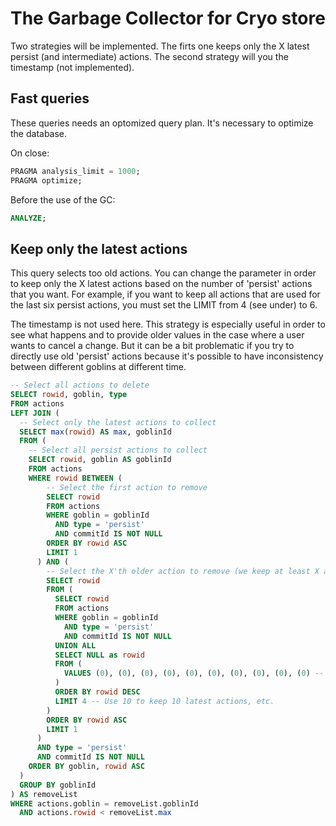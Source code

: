 # The Garbage Collector for Cryo store

Two strategies will be implemented. The firts one keeps only the X latest
persist (and intermediate) actions. The second strategy will you the timestamp
(not implemented).

## Fast queries

These queries needs an optomized query plan. It's necessary to optimize the
database.

On close:

```sql
PRAGMA analysis_limit = 1000;
PRAGMA optimize;
```

Before the use of the GC:

```sql
ANALYZE;
```

## Keep only the latest actions

This query selects too old actions. You can change the parameter in order to
keep only the X latest actions based on the number of 'persist' actions that you
want. For example, if you want to keep all actions that are used for the last
six persist actions, you must set the LIMIT from 4 (see under) to 6.

The timestamp is not used here. This strategy is especially useful in order to
see what happens and to provide older values in the case where a user wants to
cancel a change. But it can be a bit problematic if you try to directly use old
'persist' actions because it's possible to have inconsistency between different
goblins at different time.

```sql
-- Select all actions to delete
SELECT rowid, goblin, type
FROM actions
LEFT JOIN (
  -- Select only the latest actions to collect
  SELECT max(rowid) AS max, goblinId
  FROM (
    -- Select all persist actions to collect
    SELECT rowid, goblin AS goblinId
    FROM actions
    WHERE rowid BETWEEN (
        -- Select the first action to remove
        SELECT rowid
        FROM actions
        WHERE goblin = goblinId
          AND type = 'persist'
          AND commitId IS NOT NULL
        ORDER BY rowid ASC
        LIMIT 1
      ) AND (
        -- Select the X'th older action to remove (we keep at least X actions)
        SELECT rowid
        FROM (
          SELECT rowid
          FROM actions
          WHERE goblin = goblinId
            AND type = 'persist'
            AND commitId IS NOT NULL
          UNION ALL
          SELECT NULL as rowid
          FROM (
            VALUES (0), (0), (0), (0), (0), (0), (0), (0), (0), (0) -- LIMIT X to 10 (max)
          )
          ORDER BY rowid DESC
          LIMIT 4 -- Use 10 to keep 10 latest actions, etc.
        )
        ORDER BY rowid ASC
        LIMIT 1
      )
      AND type = 'persist'
      AND commitId IS NOT NULL
    ORDER BY goblin, rowid ASC
  )
  GROUP BY goblinId
) AS removeList
WHERE actions.goblin = removeList.goblinId
  AND actions.rowid < removeList.max
```
